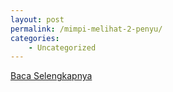 ```yaml
---
layout: post
permalink: /mimpi-melihat-2-penyu/
categories:
    - Uncategorized
---
```


[Baca Selengkapnya](/02)